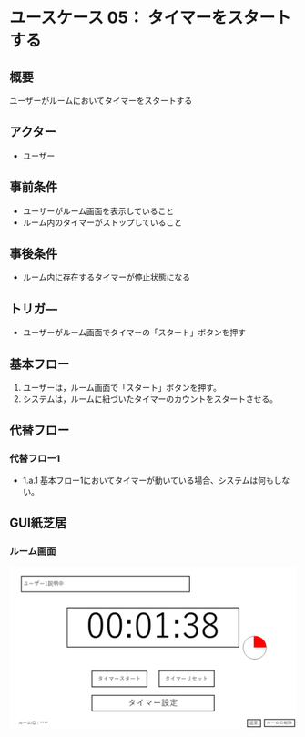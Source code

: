 # ユースケース 05： タイマーをスタートする

## 概要
ユーザーがルームにおいてタイマーをスタートする

## アクター
- ユーザー

## 事前条件
- ユーザーがルーム画面を表示していること
- ルーム内のタイマーがストップしていること

## 事後条件
- ルーム内に存在するタイマーが停止状態になる

## トリガ―
- ユーザーがルーム画面でタイマーの「スタート」ボタンを押す

## 基本フロー
1. ユーザーは，ルーム画面で「スタート」ボタンを押す。
2. システムは，ルームに紐づいたタイマーのカウントをスタートさせる。

## 代替フロー
### 代替フロー1
- 1.a.1  基本フロー1においてタイマーが動いている場合、システムは何もしない。

## GUI紙芝居
### ルーム画面
<img src="image/room_img.png">


